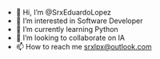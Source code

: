 - 👋 Hi, I’m @SrxEduardoLopez
- 👀 I’m interested in Software Developer
- 🌱 I’m currently learning Python
- 💞️ I’m looking to collaborate on IA
- 📫 How to reach me srxlpx@outlook.com

<!---
SrxEduardoLopez/SrxEduardoLopez is a ✨ special ✨ repository because its `README.md` (this file) appears on your GitHub profile.
You can click the Preview link to take a look at your changes.
--->
